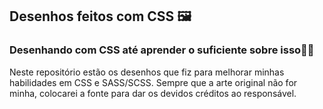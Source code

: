 <head><h2> Desenhos feitos com CSS 🖼️ </h2></head>
<h3>Desenhando com CSS até aprender o suficiente sobre isso👩‍💻</h3>
Neste repositório estão os desenhos que fiz para melhorar minhas habilidades em CSS e SASS/SCSS. Sempre que a arte original não for minha, colocarei a fonte para dar os devidos créditos ao responsável.
